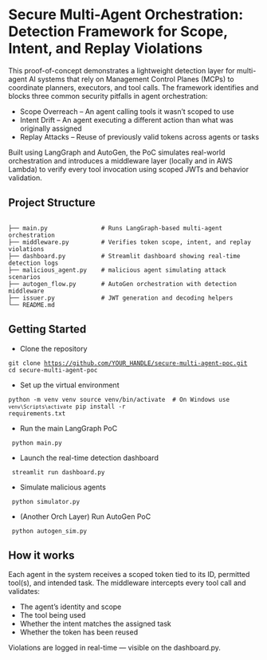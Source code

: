 # Secure Multi-Agent Orchestration: Detection Framework for Scope, Intent, and Replay Violations

This proof-of-concept demonstrates a lightweight detection layer for multi-agent AI systems that rely on Management Control Planes (MCPs) to coordinate planners, executors, and tool calls. The framework identifies and blocks three common security pitfalls in agent orchestration:
* Scope Overreach – An agent calling tools it wasn’t scoped to use
* Intent Drift – An agent executing a different action than what was originally assigned
* Replay Attacks – Reuse of previously valid tokens across agents or tasks

Built using LangGraph and AutoGen, the PoC simulates real-world orchestration and introduces a middleware layer (locally and in AWS Lambda) to verify every tool invocation using scoped JWTs and behavior validation. 

## Project Structure 
<code> 
├── main.py               # Runs LangGraph-based multi-agent orchestration
├── middleware.py         # Verifies token scope, intent, and replay violations
├── dashboard.py          # Streamlit dashboard showing real-time detection logs
├── malicious_agent.py    # malicious agent simulating attack scenarios
├── autogen_flow.py       # AutoGen orchestration with detection middleware
├── issuer.py             # JWT generation and decoding helpers
└── README.md
</code>

## Getting Started

* Clone the repository
  
<code>git clone https://github.com/YOUR_HANDLE/secure-multi-agent-poc.git
 cd secure-multi-agent-poc</code>

* Set up the virtual environment

<code>python -m venv venv
source venv/bin/activate  # On Windows use `venv\Scripts\activate`
pip install -r requirements.txt</code>

* Run the main LangGraph PoC

<code> python main.py </code> 

* Launch the real-time detection dashboard

<code> streamlit run dashboard.py</code> 

* Simulate malicious agents

<code> python simulator.py </code> 

* (Another Orch Layer) Run AutoGen PoC

<code> python autogen_sim.py</code> 

## How it works 

Each agent in the system receives a scoped token tied to its ID, permitted tool(s), and intended task. The middleware intercepts every tool call and validates:
* The agent’s identity and scope
* The tool being used
* Whether the intent matches the assigned task
* Whether the token has been reused

Violations are logged in real-time — visible on the dashboard.py.

